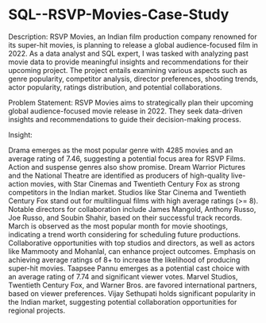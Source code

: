 # SQL--RSVP-Movies-Case-Study
Description:
RSVP Movies, an Indian film production company renowned for its super-hit movies, is planning to release a global audience-focused film in 2022. As a data analyst and SQL expert, I was tasked with analyzing past movie data to provide meaningful insights and recommendations for their upcoming project. The project entails examining various aspects such as genre popularity, competitor analysis, director preferences, shooting trends, actor popularity, ratings distribution, and potential collaborations.

Problem Statement:
RSVP Movies aims to strategically plan their upcoming global audience-focused movie release in 2022. They seek data-driven insights and recommendations to guide their decision-making process.

Insight:

Drama emerges as the most popular genre with 4285 movies and an average rating of 7.46, suggesting a potential focus area for RSVP Films. Action and suspense genres also show promise.
Dream Warrior Pictures and the National Theatre are identified as producers of high-quality live-action movies, with Star Cinemas and Twentieth Century Fox as strong competitors in the Indian market.
Studios like Star Cinema and Twentieth Century Fox stand out for multilingual films with high average ratings (>= 8).
Notable directors for collaboration include James Mangold, Anthony Russo, Joe Russo, and Soubin Shahir, based on their successful track records.
March is observed as the most popular month for movie shootings, indicating a trend worth considering for scheduling future productions.
Collaborative opportunities with top studios and directors, as well as actors like Mammooty and Mohanlal, can enhance project outcomes.
Emphasis on achieving average ratings of 8+ to increase the likelihood of producing super-hit movies.
Taapsee Pannu emerges as a potential cast choice with an average rating of 7.74 and significant viewer votes.
Marvel Studios, Twentieth Century Fox, and Warner Bros. are favored international partners, based on viewer preferences.
Vijay Sethupati holds significant popularity in the Indian market, suggesting potential collaboration opportunities for regional projects.

